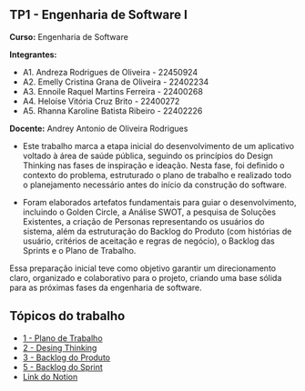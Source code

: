 ## TP1 - Engenharia de Software I

**Curso:** Engenharia de Software

**Integrantes:**
+ A1. Andreza Rodrigues de Oliveira - 22450924
+ A2. Emelly Cristina Grana de Oliveira - 22402234
+ A3. Ennoile Raquel Martins Ferreira - 22400268
+ A4. Heloíse Vitória Cruz Brito - 22400272
+ A5. Rhanna Karoline Batista Ribeiro - 22402226

**Docente:** Andrey Antonio de Oliveira Rodrigues

- Este trabalho marca a etapa inicial do desenvolvimento de um aplicativo voltado à área de saúde pública, seguindo os princípios do Design Thinking nas fases de inspiração e ideação. Nesta fase, foi definido o contexto do problema, estruturado o plano de trabalho e realizado todo o planejamento necessário antes do início da construção do software.

- Foram elaborados artefatos fundamentais para guiar o desenvolvimento, incluindo o Golden Circle, a Análise SWOT, a pesquisa de Soluções Existentes, a criação de Personas representando os usuários do sistema, além da estruturação do Backlog do Produto (com histórias de usuário, critérios de aceitação e regras de negócio), o Backlog das Sprints e o Plano de Trabalho.

Essa preparação inicial teve como objetivo garantir um direcionamento claro, organizado e colaborativo para o projeto, criando uma base sólida para as próximas fases da engenharia de software.

## Tópicos do trabalho

- [1 - Plano de Trabalho](https://github.com/helo-xssw/Trabalho_E.S/blob/main/1_Plano_de_Trabalho/Plano_de_Trabalho.md)
- [2 - Desing Thinking](https://github.com/helo-xssw/Trabalho_E.S/tree/main/2_Desing_Thinking)
- [3 - Backlog do Produto](https://github.com/users/helo-xssw/projects/2)
- [5 - Backlog do Sprint](https://github.com/users/helo-xssw/projects/3)
- [Link do Notion](https://www.notion.so/1d0c9eea8d778067be61f84c76e506fc?v=1d0c9eea8d778143bbd0000c075e73e5)
